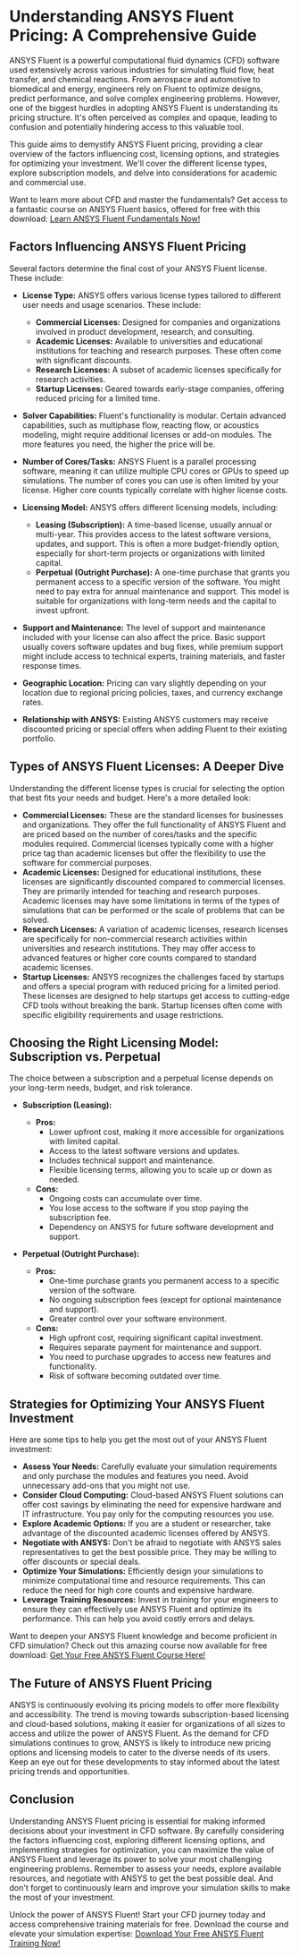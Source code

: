 # Understanding ANSYS Fluent Pricing: A Comprehensive Guide

ANSYS Fluent is a powerful computational fluid dynamics (CFD) software used extensively across various industries for simulating fluid flow, heat transfer, and chemical reactions. From aerospace and automotive to biomedical and energy, engineers rely on Fluent to optimize designs, predict performance, and solve complex engineering problems. However, one of the biggest hurdles in adopting ANSYS Fluent is understanding its pricing structure. It's often perceived as complex and opaque, leading to confusion and potentially hindering access to this valuable tool.

This guide aims to demystify ANSYS Fluent pricing, providing a clear overview of the factors influencing cost, licensing options, and strategies for optimizing your investment. We'll cover the different license types, explore subscription models, and delve into considerations for academic and commercial use.

Want to learn more about CFD and master the fundamentals?  Get access to a fantastic course on ANSYS Fluent basics, offered for free with this download: [Learn ANSYS Fluent Fundamentals Now!](https://udemywork.com/ansys-fluent-pricing)

## Factors Influencing ANSYS Fluent Pricing

Several factors determine the final cost of your ANSYS Fluent license. These include:

*   **License Type:** ANSYS offers various license types tailored to different user needs and usage scenarios. These include:

    *   **Commercial Licenses:** Designed for companies and organizations involved in product development, research, and consulting.
    *   **Academic Licenses:** Available to universities and educational institutions for teaching and research purposes. These often come with significant discounts.
    *   **Research Licenses:** A subset of academic licenses specifically for research activities.
    *   **Startup Licenses:** Geared towards early-stage companies, offering reduced pricing for a limited time.
*   **Solver Capabilities:** Fluent's functionality is modular. Certain advanced capabilities, such as multiphase flow, reacting flow, or acoustics modeling, might require additional licenses or add-on modules. The more features you need, the higher the price will be.
*   **Number of Cores/Tasks:** ANSYS Fluent is a parallel processing software, meaning it can utilize multiple CPU cores or GPUs to speed up simulations. The number of cores you can use is often limited by your license. Higher core counts typically correlate with higher license costs.
*   **Licensing Model:** ANSYS offers different licensing models, including:

    *   **Leasing (Subscription):** A time-based license, usually annual or multi-year. This provides access to the latest software versions, updates, and support. This is often a more budget-friendly option, especially for short-term projects or organizations with limited capital.
    *   **Perpetual (Outright Purchase):** A one-time purchase that grants you permanent access to a specific version of the software. You might need to pay extra for annual maintenance and support. This model is suitable for organizations with long-term needs and the capital to invest upfront.

*   **Support and Maintenance:**  The level of support and maintenance included with your license can also affect the price. Basic support usually covers software updates and bug fixes, while premium support might include access to technical experts, training materials, and faster response times.
*   **Geographic Location:** Pricing can vary slightly depending on your location due to regional pricing policies, taxes, and currency exchange rates.
*   **Relationship with ANSYS:**  Existing ANSYS customers may receive discounted pricing or special offers when adding Fluent to their existing portfolio.

## Types of ANSYS Fluent Licenses: A Deeper Dive

Understanding the different license types is crucial for selecting the option that best fits your needs and budget. Here's a more detailed look:

*   **Commercial Licenses:** These are the standard licenses for businesses and organizations. They offer the full functionality of ANSYS Fluent and are priced based on the number of cores/tasks and the specific modules required. Commercial licenses typically come with a higher price tag than academic licenses but offer the flexibility to use the software for commercial purposes.
*   **Academic Licenses:** Designed for educational institutions, these licenses are significantly discounted compared to commercial licenses. They are primarily intended for teaching and research purposes. Academic licenses may have some limitations in terms of the types of simulations that can be performed or the scale of problems that can be solved.
*   **Research Licenses:** A variation of academic licenses, research licenses are specifically for non-commercial research activities within universities and research institutions. They may offer access to advanced features or higher core counts compared to standard academic licenses.
*   **Startup Licenses:**  ANSYS recognizes the challenges faced by startups and offers a special program with reduced pricing for a limited period. These licenses are designed to help startups get access to cutting-edge CFD tools without breaking the bank. Startup licenses often come with specific eligibility requirements and usage restrictions.

## Choosing the Right Licensing Model: Subscription vs. Perpetual

The choice between a subscription and a perpetual license depends on your long-term needs, budget, and risk tolerance.

*   **Subscription (Leasing):**
    *   **Pros:**
        *   Lower upfront cost, making it more accessible for organizations with limited capital.
        *   Access to the latest software versions and updates.
        *   Includes technical support and maintenance.
        *   Flexible licensing terms, allowing you to scale up or down as needed.
    *   **Cons:**
        *   Ongoing costs can accumulate over time.
        *   You lose access to the software if you stop paying the subscription fee.
        *   Dependency on ANSYS for future software development and support.

*   **Perpetual (Outright Purchase):**
    *   **Pros:**
        *   One-time purchase grants you permanent access to a specific version of the software.
        *   No ongoing subscription fees (except for optional maintenance and support).
        *   Greater control over your software environment.
    *   **Cons:**
        *   High upfront cost, requiring significant capital investment.
        *   Requires separate payment for maintenance and support.
        *   You need to purchase upgrades to access new features and functionality.
        *   Risk of software becoming outdated over time.

## Strategies for Optimizing Your ANSYS Fluent Investment

Here are some tips to help you get the most out of your ANSYS Fluent investment:

*   **Assess Your Needs:** Carefully evaluate your simulation requirements and only purchase the modules and features you need. Avoid unnecessary add-ons that you might not use.
*   **Consider Cloud Computing:** Cloud-based ANSYS Fluent solutions can offer cost savings by eliminating the need for expensive hardware and IT infrastructure. You pay only for the computing resources you use.
*   **Explore Academic Options:** If you are a student or researcher, take advantage of the discounted academic licenses offered by ANSYS.
*   **Negotiate with ANSYS:** Don't be afraid to negotiate with ANSYS sales representatives to get the best possible price. They may be willing to offer discounts or special deals.
*   **Optimize Your Simulations:** Efficiently design your simulations to minimize computational time and resource requirements. This can reduce the need for high core counts and expensive hardware.
*   **Leverage Training Resources:** Invest in training for your engineers to ensure they can effectively use ANSYS Fluent and optimize its performance. This can help you avoid costly errors and delays.

Want to deepen your ANSYS Fluent knowledge and become proficient in CFD simulation? Check out this amazing course now available for free download: [Get Your Free ANSYS Fluent Course Here!](https://udemywork.com/ansys-fluent-pricing)

## The Future of ANSYS Fluent Pricing

ANSYS is continuously evolving its pricing models to offer more flexibility and accessibility. The trend is moving towards subscription-based licensing and cloud-based solutions, making it easier for organizations of all sizes to access and utilize the power of ANSYS Fluent. As the demand for CFD simulations continues to grow, ANSYS is likely to introduce new pricing options and licensing models to cater to the diverse needs of its users. Keep an eye out for these developments to stay informed about the latest pricing trends and opportunities.

## Conclusion

Understanding ANSYS Fluent pricing is essential for making informed decisions about your investment in CFD software. By carefully considering the factors influencing cost, exploring different licensing options, and implementing strategies for optimization, you can maximize the value of ANSYS Fluent and leverage its power to solve your most challenging engineering problems. Remember to assess your needs, explore available resources, and negotiate with ANSYS to get the best possible deal. And don't forget to continuously learn and improve your simulation skills to make the most of your investment.

Unlock the power of ANSYS Fluent! Start your CFD journey today and access comprehensive training materials for free. Download the course and elevate your simulation expertise: [Download Your Free ANSYS Fluent Training Now!](https://udemywork.com/ansys-fluent-pricing)
